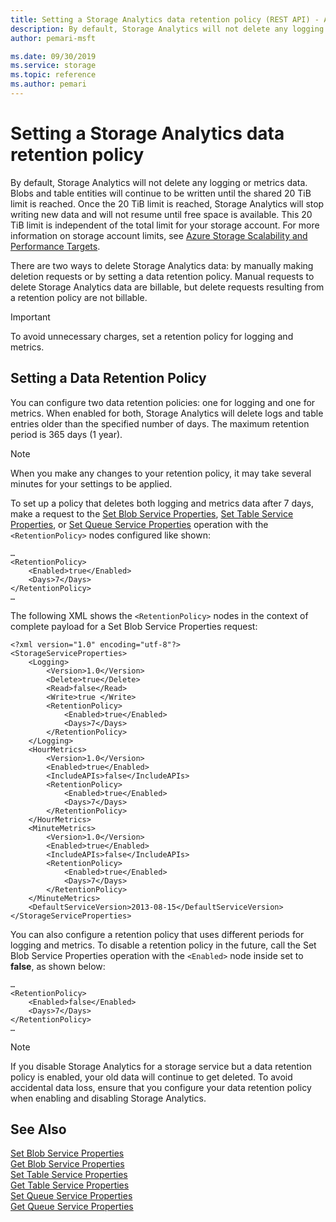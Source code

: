 ```yaml
---
title: Setting a Storage Analytics data retention policy (REST API) - Azure Storage
description: By default, Storage Analytics will not delete any logging or metrics data. Blobs and table entities will continue to be written until the shared 20 TiB limit is reached. Once the 20 TiB limit is reached, Storage Analytics will stop writing new data and will not resume until free space is available. This 20 TiB limit is independent of the total limit for your storage account.
author: pemari-msft

ms.date: 09/30/2019
ms.service: storage
ms.topic: reference
ms.author: pemari
---
```


# Setting a Storage Analytics data retention policy

By default, Storage Analytics will not delete any logging or metrics data. Blobs and table entities will continue to be written until the shared 20 TiB limit is reached. Once the 20 TiB limit is reached, Storage Analytics will stop writing new data and will not resume until free space is available. This 20 TiB limit is independent of the total limit for your storage account. For more information on storage account limits, see [Azure Storage Scalability and Performance Targets](/azure/storage/storage-scalability-targets).  
  
 There are two ways to delete Storage Analytics data: by manually making deletion requests or by setting a data retention policy. Manual requests to delete Storage Analytics data are billable, but delete requests resulting from a retention policy are not billable.  
  
> [!IMPORTANT]
>  To avoid unnecessary charges, set a retention policy for logging and metrics.  
  
## Setting a Data Retention Policy  
 You can configure two data retention policies: one for logging and one for metrics. When enabled for both, Storage Analytics will delete logs and table entries older than the specified number of days. The maximum retention period is 365 days (1 year).  
  
> [!NOTE]
>  When you make any changes to your retention policy, it may take several minutes for your settings to be applied.  
  
 To set up a policy that deletes both logging and metrics data after 7 days, make a request to the [Set Blob Service Properties](Set-Blob-Service-Properties.md), [Set Table Service Properties](Set-Table-Service-Properties.md), or [Set Queue Service Properties](Set-Queue-Service-Properties.md) operation with the `<RetentionPolicy>` nodes configured like shown:  
  
```  
…  
<RetentionPolicy>  
    <Enabled>true</Enabled>  
    <Days>7</Days>  
</RetentionPolicy>  
…  
```  
  
 The following XML shows the `<RetentionPolicy>` nodes in the context of complete payload for a Set Blob Service Properties request:  
  
```  
<?xml version="1.0" encoding="utf-8"?>  
<StorageServiceProperties>  
    <Logging>  
        <Version>1.0</Version>  
        <Delete>true</Delete>  
        <Read>false</Read>  
        <Write>true </Write>  
        <RetentionPolicy>  
            <Enabled>true</Enabled>  
            <Days>7</Days>  
        </RetentionPolicy>  
    </Logging>  
    <HourMetrics>  
        <Version>1.0</Version>  
        <Enabled>true</Enabled>  
        <IncludeAPIs>false</IncludeAPIs>  
        <RetentionPolicy>  
            <Enabled>true</Enabled>  
            <Days>7</Days>  
        </RetentionPolicy>  
    </HourMetrics>  
    <MinuteMetrics>  
        <Version>1.0</Version>  
        <Enabled>true</Enabled>  
        <IncludeAPIs>false</IncludeAPIs>  
        <RetentionPolicy>  
            <Enabled>true</Enabled>  
            <Days>7</Days>  
        </RetentionPolicy>  
    </MinuteMetrics>  
    <DefaultServiceVersion>2013-08-15</DefaultServiceVersion>  
</StorageServiceProperties>  
```  
  
 You can also configure a retention policy that uses different periods for logging and metrics. To disable a retention policy in the future, call the Set Blob Service Properties operation with the `<Enabled>` node inside set to **false**, as shown below:  
  
```  
…  
<RetentionPolicy>  
    <Enabled>false</Enabled>  
    <Days>7</Days>  
</RetentionPolicy>  
…  
```  
  
> [!NOTE]
>  If you disable Storage Analytics for a storage service but a data retention policy is enabled, your old data will continue to get deleted. To avoid accidental data loss, ensure that you configure your data retention policy when enabling and disabling Storage Analytics.  
  
## See Also  
 [Set Blob Service Properties](Set-Blob-Service-Properties.md)   
 [Get Blob Service Properties](Get-Blob-Service-Properties.md)   
 [Set Table Service Properties](Set-Table-Service-Properties.md)   
 [Get Table Service Properties](Get-Table-Service-Properties.md)   
 [Set Queue Service Properties](Set-Queue-Service-Properties.md)   
 [Get Queue Service Properties](Get-Queue-Service-Properties.md)
